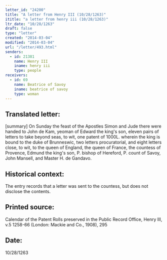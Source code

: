 ```yaml
---
letter_id: "24200"
title: "A letter from Henry III (10/28/1263)"
ititle: "a letter from henry iii (10/28/1263)"
ltr_date: "10/28/1263"
draft: false
type: "letter"
created: "2014-03-04"
modified: "2014-03-04"
url: "/letter/493.html"
senders:
  - id: 21381
    name: Henry III
    iname: henry iii
    type: people
receivers:
  - id: 69
    name: Beatrice of Savoy
    iname: beatrice of savoy
    type: woman
---
```

<h2> Translated letter:</h2>[summary]  On Sunday the feast of the Apostles Simon and Jude there were handed to John de Kam, yeoman of Edward the king's son, eleven pairs of letters to take beyond seas, to wit, one patent of 1000L. wherein the king is bound to the duke of Brunneswic, two letters procuratorial, and eight letters close, to wit, to the queen of England, the queen of France, the countess of Provence, Edmund the king's son, P. bishop of Hereford, P. count of Savoy, John Mansell, and Master H. de Gandavo.
<h2 class="mt-4"> Historical context:</h2>The entry records that a letter was sent to the countess, but does not disclose the contents.
<h2 class="mt-4"> Printed source:</h2>Calendar of the Patent Rolls preserved in the Public Record Office, Henry III, v.5 1258-66 (London:  Mackie and Co., 1908), 295
<h2 class="mt-4"> Date:</h2>10/28/1263